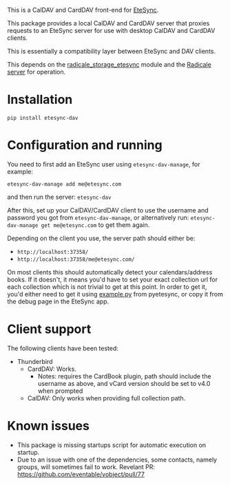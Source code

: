 This is a CalDAV and CardDAV front-end for [EteSync](https://www.etesync.com).

This package provides a local CalDAV and CardDAV server that proxies requests
to an EteSync server for use with desktop CalDAV and CardDAV clients.

This is essentially a compatibility layer between EteSync and DAV clients.

This depends on the [radicale_storage_etesync](https://github.com/etesync/radicale_storage_etesync) module and the [Radicale server](http://radicale.org) for operation.

# Installation

`pip install etesync-dav`

# Configuration and running

You need to first add an EteSync user using `etesync-dav-manage`, for example:

`etesync-dav-manage add me@etesync.com`

and then run the server:
`etesync-dav`

After this, set up your CalDAV/CardDAV client to use the username and password
you got from `etesync-dav-manage`, or alternatively run:
`etesync-dav-manage get me@etesync.com` to get them again.

Depending on the client you use, the server path should either be:

* `http://localhost:37358/`
* `http://localhost:37358/me@etesync.com/`

On most clients this should automatically detect your calendars/address books.
If it doesn't, it means you'd have to set your exact collection url for each
collection which is not trivial to get at this point. In order to get it, you'd
either need to get it using [example.py](https://github.com/etesync/pyetesync/blob/master/example.py) from pyetesync,
or copy it from the debug page in the EteSync app.

# Client support

The following clients have been tested:

* Thunderbird
    * CardDAV: Works.
        * Notes: requires the CardBook plugin, path should include the username as above, and vCard version should be set to v4.0 when prompted
    * CalDAV: Only works when providing full collection path.

# Known issues

* This package is missing startups script for automatic execution on startup.
* Due to an issue with one of the dependencies, some contacts, namely groups, will sometimes fail to work. Revelant PR: https://github.com/eventable/vobject/pull/77
